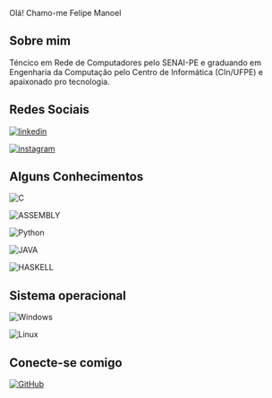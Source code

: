 Olá! Chamo-me Felipe Manoel


 ## Sobre mim

Téncico em Rede de Computadores pelo SENAI-PE e graduando em Engenharia da Computação pelo Centro de Informática (CIn/UFPE) e apaixonado pro tecnologia. 

## Redes Sociais


[![linkedin](https://img.shields.io/badge/linkedin-000?style=for-the-badge&logo=linkedin&logoColor=blue)](https://www.linkedin.com/in/lipmanoel/)

[![instagram](https://img.shields.io/badge/instagram-000?style=for-the-badge&logo=instagram&logoColor=blue)](https://instagram.com/lipmanoel)

## Alguns Conhecimentos 


![C](https://img.shields.io/badge/_-C-555555.svg?style=for-the-badge)

![ASSEMBLY](https://img.shields.io/badge/_-ASM-6E4C13.svg?style=for-the-badge)

![Python](https://img.shields.io/badge/python-3670A0?style=for-the-badge&logo=python&logoColor=ffdd54)

![JAVA](https://img.shields.io/badge/_-JAVA-B07219.svg?style=for-the-badge)

![HASKELL](https://img.shields.io/badge/-Haskell-000000?&logo=haskell&logoColor=magenta)


## Sistema operacional

![Windows](https://img.shields.io/badge/Windows-000?style=for-the-badge&logo=windows&logoColor=2CA5E0)

![Linux](https://img.shields.io/badge/Linux-FCC624?style=for-the-badge&logo=linux&logoColor=black)

## Conecte-se comigo

[![GitHub](https://img.shields.io/badge/GitHub-000?style=for-the-badge&logo=github&logoColor=white)](https://github.com/lipmanoel)

